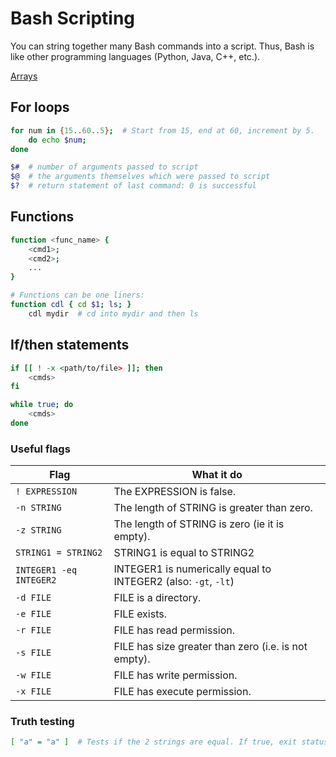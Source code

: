 # Bash Scripting

You can string together many Bash commands into a script.
Thus, Bash is like other programming languages (Python, Java, C++, etc.).

[Arrays](https://www.tutorialkart.com/bash-shell-scripting/bash-array/)

## For loops

```bash
for num in {15..60..5};  # Start from 15, end at 60, increment by 5.
    do echo $num;
done
```

```bash
$#  # number of arguments passed to script
$@  # the arguments themselves which were passed to script
$?  # return statement of last command: 0 is successful
```

## Functions

```bash
function <func_name> {
    <cmd1>;
    <cmd2>;
    ...
}

# Functions can be one liners:
function cdl { cd $1; ls; }
    cdl mydir  # cd into mydir and then ls
```

## If/then statements

```bash
if [[ ! -x <path/to/file> ]]; then
    <cmds>
fi

while true; do
    <cmds>
done
```

### Useful flags

| Flag | What it do |
| ---- | ---------- |
| `! EXPRESSION` | The EXPRESSION is false. |
| `-n STRING` | The length of STRING is greater than zero. |
| `-z STRING` | The length of STRING is zero (ie it is empty). |
| `STRING1 = STRING2` | STRING1 is equal to STRING2 |
| `INTEGER1 -eq INTEGER2` | INTEGER1 is numerically equal to INTEGER2 (also: `-gt`, `-lt`)|
| `-d FILE` |  FILE is a directory. |
| `-e FILE` |  FILE exists. |
| `-r FILE` |  FILE has read permission. |
| `-s FILE` |  FILE has size greater than zero (i.e. is not empty). |
| `-w FILE` |  FILE has write permission. |
| `-x FILE` |  FILE has execute permission. |

### Truth testing

```bash
[ "a" = "a" ]  # Tests if the 2 strings are equal. If true, exit status = 0.
```
